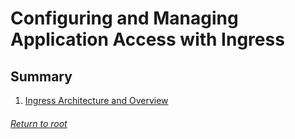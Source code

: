 # Configuring and Managing Application Access with Ingress

## Summary

1. [Ingress Architecture and Overview](/Configuring%20and%20Managing%20Kubernetes%20Networking,%20Services,%20and%20Ingress/03ingress/01ingressArchitectureOverview.md)

###### [Return to root](https://github.com/l12f3r/CKAstudy/)